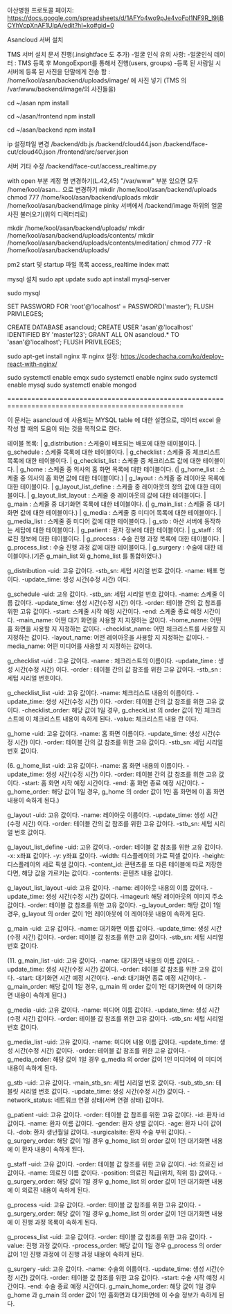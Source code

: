 아산병원 프로토콜 페이지: https://docs.google.com/spreadsheets/d/1AFYo4wo9pJe4voFpl1NF9R_l9ljBCYhVcpXnAF1UlpA/edit?hl=ko#gid=0

Asancloud 서버 설치

TMS 서버 설치 문서 진행(.insightface 도 추가) -얼굴 인식 유의 사항: -얼굴인식 데이터 : TMS 등록 후 MongoExport를 통해서 진행(users, groups) -등록 된 사람일 시 서버에 등록 된 사진을 단말에게 전송 함 : /home/kool/asan/backend/uploads/image/ 에 사진 넣기 (TMS 의 /var/www/backend/image/의 사진들을)

cd ~/asan npm install

cd ~/asan/frontend npm install

cd ~/asan/backend npm install

ip 설정파일 변경 /backend/db.js /backend/cloud44.json /backend/face-cut/cloud40.json /frontend/src/server.json

서버 기타 수정 /backend/face-cut/access_realtime.py

with open 부분 계정 명 변경하기(L.42,45)
"/var/www" 부분 있으면 모두 /home/kool/asan... 으로 변경하기
mkdir /home/kool/asan/backend/uploads chmod 777 /home/kool/asan/backend/uploads mkdir /home/kool/asan/backend/image pinky 서버에서 /backend/image 하위의 얼굴 사진 불러오기(위의 디렉터리로)

mkdir /home/kool/asan/backend/uploads/
mkdir /home/kool/asan/backend/uploads/contents/
mkdir /home/kool/asan/backend/uploads/contents/meditation/
chmod 777 -R /home/kool/asan/backend/uploads/

pm2 start 및 startup 파일 목록 access_realtime index matt

mysql 설치 sudo apt update sudo apt install mysql-server

sudo mysql

SET PASSWORD FOR 'root'@'localhost' = PASSWORD('master'); FLUSH PRIVILEGES;

CREATE DATABASE asancloud; CREATE USER 'asan'@'localhost' IDENTIFIED BY 'master123'; GRANT ALL ON asancloud.* TO 'asan'@'localhost'; FLUSH PRIVILEGES;

sudo apt-get install nginx 후 nginx 설정: https://codechacha.com/ko/deploy-react-with-nginx/

sudo systemctl enable emqx sudo systemctl enable nginx sudo systemctl enable mysql sudo systemctl enable mongod

==================================================================================================

이 문서는 asancloud 에 사용되는 MYSQL table 에 대한 설명으로, 데이터 excel 을 작성 할 때의 도움이 되는 것을 목적으로 한다.

테이블 목록: | g_distribution : 스케줄이 배포되는 배포에 대한 테이블이다. | g_schedule : 스케줄 목록에 대한 테이블이다. | g_checklist : 스케줄 중 체크리스트 목록에 대한 테이블이다. | g_checklist_list : 스케줄 중 체크리스트 값에 대한 테이블이다. | g_home : 스케줄 중 의사의 홈 화면 목록에 대한 테이블이다. (| g_home_list : 스케줄 중 의사의 홈 화면 값에 대한 테이블이다.) | g_layout : 스케줄 중 레이아웃 목록에 대한 테이블이다. | g_layout_list_define : 스케줄 중 레이아웃의 정의 값에 대한 테이블이다. | g_layout_list_layout : 스케줄 중 레이아웃의 값에 대한 테이블이다. | g_main : 스케줄 중 대기화면 목록에 대한 테이블이다. (| g_main_list : 스케줄 중 대기화면 값에 대한 테이블이다.) | g_media : 스케줄 중 미디어 목록에 대한 테이블이다. | g_media_list : 스케줄 중 미디어 값에 대한 테이블이다. | g_stb : 아산 서버에 동작하는 세탑에 대한 테이블이다. | g_patient : 환자 정보에 대한 테이블이다. | g_staff : 의료진 정보에 대한 테이블이다. | g_process : 수술 진행 과정 목록에 대한 테이블이다. | g_process_list : 수술 진행 과정 값에 대한 테이블이다. | g_surgery : 수술에 대한 테이블이다.(기존 g_main_list 와 g_home_list 를 통합하였다.)

g_distribution -uid: 고유 값이다. -stb_sn: 세텁 시리얼 번호 값이다. -name: 배포 명이다. -update_time: 셍성 시간(수정 시간) 이다.

g_schedule -uid: 고유 값이다. -stb_sn: 세텁 시리얼 번호 값이다. -name: 스케줄 이름 값이다. -update_time: 생성 시간(수정 시간) 이다. -order: 테이블 간의 값 참조를 위한 고유 값이다. -start: 스케줄 시작 예정 시간이다. -end: 스케줄 종료 예정 시간이다. -main_name: 어떤 대기 화면을 사용할 지 지정하는 값이다. -home_name: 어떤 홈 화면을 사용할 지 지정하는 값이다. -checklist_name: 어떤 체크리스트를 사용할 지 지정하는 값이다. -layout_name: 어떤 레이아웃을 사용할 지 지정하는 값이다. -media_name: 어떤 미디어를 사용할 지 지정하는 값이다.

g_checklist -uid : 고유 값이다. -name : 체크리스트의 이름이다. -update_time : 생성 시간(수정 시간) 이다. -order : 테이블 간의 값 참조를 위한 고유 값이다. -stb_sn : 세텁 시리얼 번호이다.

g_checklist_list -uid: 고유 값이다. -name: 체크리스트 내용의 이름이다. -update_time: 생성 시간(수정 시간) 이다. -order: 테이블 간의 값 참조를 위한 고유 값이다. -checklist_order: 해당 값이 1일 경우, g_checkList 의 order 값이 1인 체크리스트에 이 체크리스트 내용이 속하게 된다. -value: 체크리스트 내용 란 이다.

g_home -uid: 고유 값이다. -name: 홈 화면 이름이다. -update_time: 생성 시간(수정 시간) 이다. -order: 테이블 간의 값 참조를 위한 고유 값이다. -stb_sn: 세텁 시리얼 번호 값이다.

(6. g_home_list -uid: 고유 값이다. -name: 홈 화면 내용의 이름이다. -update_time: 생성 시간(수정 시간) 이다. -order: 테이블 간의 값 참조를 위한 고유 값이다. -start: 홈 화면 시작 예정 시간이다. -end: 홈 화면 종료 예정 시간이다. -g_home_order: 해당 값이 1일 경우, g_home 의 order 값이 1인 홈 화면에 이 홈 화면 내용이 속하게 된다.)

g_layout -uid: 고유 값이다. -name: 레이아웃 이름이다. -update_time: 생성 시간(수정 시간) 이다. -order: 테이블 간의 값 참조를 위한 고유 값이다. -stb_sn: 세텁 시리얼 번호 값이다.

g_layout_list_define -uid: 고유 값이다. -order: 테이블 값 참조를 위한 고유 값이다. -x: x좌표 값이다. -y: y좌표 값이다. -width: 디스플레이의 가로 픽셀 값이다. -height: 디스플레이의 세로 픽셀 값이다. -content_id: 콘텐츠를 또 다른 테이블에 따로 저장한다면, 해당 값을 가르키는 값이다. -contents: 콘텐츠 내용 값이다.

g_layout_list_layout -uid: 고유 값이다. -name: 레이아웃 내용의 이름 값이다. -update_time: 생성 시간(수정 시간) 값이다. -imageurl: 해당 레이아웃의 이미지 주소 값이다. -order: 테이블 값 참조를 위한 고유 값이다. -g_layout_order: 해당 값이 1일 경우, g_layout 의 order 값이 1인 레이아웃에 이 레이아웃 내용이 속하게 된다.

g_main -uid: 고유 값이다. -name: 대기화면 이름 값이다. -update_time: 생성 시간(수정 시간) 값이다. -order: 테이블 값 참조를 위한 고유 값이다. -stb_sn: 세텁 시리얼 번호 값이다.

(11. g_main_list -uid: 고유 값이다. -name: 대기화면 내용의 이름 값이다. -update_time: 생성 시간(수정 시간) 값이다. -order: 테이블 값 참조를 위한 고유 값이다. -start: 대기화면 시간 예정 시간이다. -end: 대기화면 종료 예정 시간이다. -g_main_order: 해당 값이 1일 경우, g_main 의 order 값이 1인 대기화면에 이 대기화면 내용이 속하게 된다.)

g_media -uid: 고유 값이다. -name: 미디어 이름 값이다. -update_time: 생성 시간(수정 시간) 값이다. -order: 테이블 값 참조를 위한 고유 값이다. -stb_sn: 세텁 시리얼 번호 값이다.

g_media_list -uid: 고유 값이다. -name: 미디어 내용 이름 값이다. -update_time: 생성 시간(수정 시간) 값이다. -order: 테이블 값 참조를 위한 고유 값이다. -g_media_order: 해당 값이 1일 경우 g_media 의 order 값이 1인 미디어에 이 미디어 내용이 속하게 된다.

g_stb -uid: 고유 값이다. -main_stb_sn: 세텁 시리얼 번호 값이다. -sub_stb_sn: 테블릿 시리얼 번호 값이다. -update_time: 생성 시간(수정 시간) 값이다. -network_status: 네트워크 연결 상태(서버 연결 상태) 값이다.

g_patient -uid: 고유 값이다. -order: 테이블 값 참조를 위한 고유 값이다. -id: 환자 id 값이다. -name: 환자 이름 값이다. -gender: 환자 성별 값이다. -age: 환자 나이 값이다. -dob: 환자 생년월일 값이다. -surgicalsite: 환자 수술 부위 값이다. -g_surgery_order: 해당 값이 1일 경우 g_home_list 의 order 값이 1인 대기화면 내용에 이 환자 내용이 속하게 된다.

g_staff -uid: 고유 값이다. -order: 테이블 값 참조를 위한 고유 값이다. -id: 의료진 id 값이다. -name: 의료진 이름 값이다. -position: 의료진 직급(위치, 직위 등) 값이다. -g_surgery_order: 해당 값이 1일 경우 g_home_list 의 order 값이 1인 대기화면 내용에 이 의료진 내용이 속하게 된다.

g_process -uid: 고유 값이다. -order: 테이블 값 참조를 위한 고유 값이다. -g_surgery_order: 해당 값이 1일 경우 g_home_list 의 order 값이 1인 대기화면 내용에 이 진행 과정 목록이 속하게 된다.

g_process_list -uid: 고유 값이다. -order: 테이블 값 참조를 위한 고유 값이다. -value: 진행 과정 값이다. -process_order: 해당 값이 1일 경우 g_process 의 order 값이 1인 진행 과정에 이 진행 과정 내용이 속하게 된다.

g_surgery -uid: 고유 값이다. -name: 수술의 이름이다. -update_time: 생성 시간(수정 시간) 값이다. -order: 테이블 값 참조를 위한 고유 값이다. -start: 수술 시작 예정 시간이다. -end: 수술 종료 예정 시간이다. g_main_home_order: 해당 값이 1일 경우 g_home 과 g_main 의 order 값이 1인 홈화면과 대기화면에 이 수술 정보가 속하게 된다.
